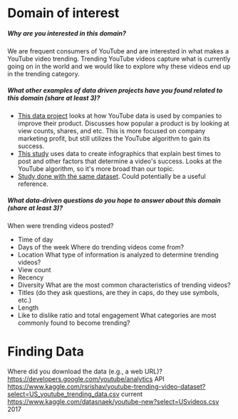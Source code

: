 # Domain of interest

##### Why are you interested in this domain?
We are frequent consumers of YouTube and are interested in what makes a YouTube video trending. Trending YouTube videos capture what is currently going on in the world and we would like to explore why these videos end up in the trending category.

##### What other examples of data driven projects have you found related to this domain (share at least 3)?
- [This data project](https://scholarworks.calstate.edu/downloads/k3569434b) looks at how YouTube data is used by companies to improve their product. Discusses how popular a product is by looking at view counts, shares, and etc. This is more focused on company marketing profit, but still utilizes the YouTube algorithm to gain its success.
- [This study](https://www.appypie.com/how-youtube-algorithm-works) uses data to create infographics that explain best times to post and other factors that determine a video's success. Looks at the YouTube algorithm, so it's more broad than our topic.
- [Study done with the same dataset](https://towardsdatascience.com/why-study-statistics-behind-youtube-trending-videos-231b72c81256). Could potentially be a useful reference.

##### What data-driven questions do you hope to answer about this domain (share at least 3)?
When were trending videos posted?
- Time of day
- Days of the week
Where do trending videos come from?
- Location
What type of information is analyzed to determine trending videos?
- View count
- Recency
- Diversity
What are the most common characteristics of trending videos?
- Titles (do they ask questions, are they in caps, do they use symbols, etc.)
- Length
- Like to dislike ratio and total engagement
What categories are most commonly found to become trending?

# Finding Data
Where did you download the data (e.g., a web URL)?
https://developers.google.com/youtube/analytics
API
https://www.kaggle.com/rsrishav/youtube-trending-video-dataset?select=US_youtube_trending_data.csv
current
https://www.kaggle.com/datasnaek/youtube-new?select=USvideos.csv
2017
